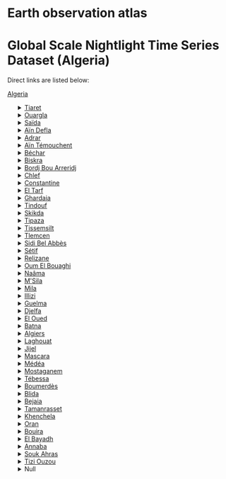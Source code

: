 # Earth observation atlas
 # Global Scale Nightlight Time Series Dataset (Algeria)
Direct links are listed below:

<a href="https://eoatlas-nightlight.s3.amazonaws.com/eoatlas-monthly-nightlight-00003.csv">Algeria</a>
<ul>
<details>
<summary><a href="https://eoatlas-nightlight.s3.amazonaws.com/eoatlas-monthly-nightlight-00268.csv">Tiaret</a></summary>
<ul>
<ol>
<li><a href="https://eoatlas-nightlight.s3.amazonaws.com/eoatlas-monthly-nightlight-04109.csv">daïra Aïn Kermes</a></li><li><a href="https://eoatlas-nightlight.s3.amazonaws.com/eoatlas-monthly-nightlight-04118.csv">daïra Medroussa</a></li><li><a href="https://eoatlas-nightlight.s3.amazonaws.com/eoatlas-monthly-nightlight-04184.csv">daïra Oued Lili</a></li><li><a href="https://eoatlas-nightlight.s3.amazonaws.com/eoatlas-monthly-nightlight-04222.csv">daïra Ksar Chellala</a></li><li><a href="https://eoatlas-nightlight.s3.amazonaws.com/eoatlas-monthly-nightlight-04223.csv">daïra Mahdia</a></li><li><a href="https://eoatlas-nightlight.s3.amazonaws.com/eoatlas-monthly-nightlight-04343.csv">daïra Frenda</a></li><li><a href="https://eoatlas-nightlight.s3.amazonaws.com/eoatlas-monthly-nightlight-04430.csv">daïra Aïn Deheb</a></li><li><a href="https://eoatlas-nightlight.s3.amazonaws.com/eoatlas-monthly-nightlight-04435.csv">daïra Sougueur</a></li><li><a href="https://eoatlas-nightlight.s3.amazonaws.com/eoatlas-monthly-nightlight-04446.csv">daïra Rahouia</a></li><li><a href="https://eoatlas-nightlight.s3.amazonaws.com/eoatlas-monthly-nightlight-04497.csv">daïra Dahmouni</a></li><li><a href="https://eoatlas-nightlight.s3.amazonaws.com/eoatlas-monthly-nightlight-04539.csv">daïra Meghila</a></li><li><a href="https://eoatlas-nightlight.s3.amazonaws.com/eoatlas-monthly-nightlight-04576.csv">daïra Hamadia</a></li><li><a href="https://eoatlas-nightlight.s3.amazonaws.com/eoatlas-monthly-nightlight-04581.csv">daïra Mechraa Safa</a></li><li><a href="https://eoatlas-nightlight.s3.amazonaws.com/eoatlas-monthly-nightlight-04590.csv">daïra Tiaret</a></li></ul>
</ol>
</details>
<details>
<summary><a href="https://eoatlas-nightlight.s3.amazonaws.com/eoatlas-monthly-nightlight-00269.csv">Ouargla</a></summary>
<ul>
<ol>
<li><a href="https://eoatlas-nightlight.s3.amazonaws.com/eoatlas-monthly-nightlight-04128.csv">daïra El Borma</a></li><li><a href="https://eoatlas-nightlight.s3.amazonaws.com/eoatlas-monthly-nightlight-04148.csv">Daïra Touggourt</a></li><li><a href="https://eoatlas-nightlight.s3.amazonaws.com/eoatlas-monthly-nightlight-04205.csv">Daïra Taïbet</a></li><li><a href="https://eoatlas-nightlight.s3.amazonaws.com/eoatlas-monthly-nightlight-04326.csv">daïra Sidi Khouiled</a></li><li><a href="https://eoatlas-nightlight.s3.amazonaws.com/eoatlas-monthly-nightlight-04336.csv">daïra Ouargla</a></li><li><a href="https://eoatlas-nightlight.s3.amazonaws.com/eoatlas-monthly-nightlight-04353.csv">daïra El Hadjira</a></li><li><a href="https://eoatlas-nightlight.s3.amazonaws.com/eoatlas-monthly-nightlight-04388.csv">daïra N'Goussa</a></li><li><a href="https://eoatlas-nightlight.s3.amazonaws.com/eoatlas-monthly-nightlight-04404.csv">Daïra Hassi Messaoud</a></li><li><a href="https://eoatlas-nightlight.s3.amazonaws.com/eoatlas-monthly-nightlight-04422.csv">daïra Tamacine</a></li><li><a href="https://eoatlas-nightlight.s3.amazonaws.com/eoatlas-monthly-nightlight-04444.csv">daïra Meggarine</a></li></ul>
</ol>
</details>
<details>
<summary><a href="https://eoatlas-nightlight.s3.amazonaws.com/eoatlas-monthly-nightlight-00270.csv">Saïda</a></summary>
<ul>
<ol>
<li><a href="https://eoatlas-nightlight.s3.amazonaws.com/eoatlas-monthly-nightlight-04115.csv">daïra Ouled Brahim</a></li><li><a href="https://eoatlas-nightlight.s3.amazonaws.com/eoatlas-monthly-nightlight-04253.csv">daïra El Hessasna</a></li><li><a href="https://eoatlas-nightlight.s3.amazonaws.com/eoatlas-monthly-nightlight-04380.csv">daïra Aïn El Hadjar</a></li><li><a href="https://eoatlas-nightlight.s3.amazonaws.com/eoatlas-monthly-nightlight-04434.csv">daïra Saïda</a></li><li><a href="https://eoatlas-nightlight.s3.amazonaws.com/eoatlas-monthly-nightlight-04522.csv">daïra Sidi Boubekeur</a></li><li><a href="https://eoatlas-nightlight.s3.amazonaws.com/eoatlas-monthly-nightlight-04529.csv">daïra Youb</a></li></ul>
</ol>
</details>
<details>
<summary><a href="https://eoatlas-nightlight.s3.amazonaws.com/eoatlas-monthly-nightlight-00271.csv">Aïn Defla</a></summary>
<ul>
<ol>
<li><a href="https://eoatlas-nightlight.s3.amazonaws.com/eoatlas-monthly-nightlight-04104.csv">Daïra El Amra</a></li><li><a href="https://eoatlas-nightlight.s3.amazonaws.com/eoatlas-monthly-nightlight-04116.csv">Daïra Bordj Emir Khaled</a></li><li><a href="https://eoatlas-nightlight.s3.amazonaws.com/eoatlas-monthly-nightlight-04144.csv">Daïra Khemis Meliana</a></li><li><a href="https://eoatlas-nightlight.s3.amazonaws.com/eoatlas-monthly-nightlight-04151.csv">Daïra El Abadia</a></li><li><a href="https://eoatlas-nightlight.s3.amazonaws.com/eoatlas-monthly-nightlight-04156.csv">Daïra Miliana</a></li><li><a href="https://eoatlas-nightlight.s3.amazonaws.com/eoatlas-monthly-nightlight-04218.csv">Daïra Aïn Defla</a></li><li><a href="https://eoatlas-nightlight.s3.amazonaws.com/eoatlas-monthly-nightlight-04243.csv">Daïra Djelida</a></li><li><a href="https://eoatlas-nightlight.s3.amazonaws.com/eoatlas-monthly-nightlight-04244.csv">Daïra Djendel</a></li><li><a href="https://eoatlas-nightlight.s3.amazonaws.com/eoatlas-monthly-nightlight-04269.csv">Daïra Rouina</a></li><li><a href="https://eoatlas-nightlight.s3.amazonaws.com/eoatlas-monthly-nightlight-04440.csv">Daïra El Attaf</a></li><li><a href="https://eoatlas-nightlight.s3.amazonaws.com/eoatlas-monthly-nightlight-04476.csv">Daïra Boumedfaa</a></li><li><a href="https://eoatlas-nightlight.s3.amazonaws.com/eoatlas-monthly-nightlight-04536.csv">Daïra Aïn Lachiakh</a></li><li><a href="https://eoatlas-nightlight.s3.amazonaws.com/eoatlas-monthly-nightlight-04562.csv">Daïra Hammam Righa</a></li><li><a href="https://eoatlas-nightlight.s3.amazonaws.com/eoatlas-monthly-nightlight-04580.csv">Daïra Bathia</a></li></ul>
</ol>
</details>
<details>
<summary><a href="https://eoatlas-nightlight.s3.amazonaws.com/eoatlas-monthly-nightlight-00272.csv">Adrar</a></summary>
<ul>
<ol>
<li><a href="https://eoatlas-nightlight.s3.amazonaws.com/eoatlas-monthly-nightlight-04137.csv">Bordj Badji Mokhtar District</a></li><li><a href="https://eoatlas-nightlight.s3.amazonaws.com/eoatlas-monthly-nightlight-04260.csv">Zaouiet Kounta District</a></li><li><a href="https://eoatlas-nightlight.s3.amazonaws.com/eoatlas-monthly-nightlight-04286.csv">Timimoun District</a></li><li><a href="https://eoatlas-nightlight.s3.amazonaws.com/eoatlas-monthly-nightlight-04290.csv">Tsabit District</a></li><li><a href="https://eoatlas-nightlight.s3.amazonaws.com/eoatlas-monthly-nightlight-04291.csv">Tinerkouk District</a></li><li><a href="https://eoatlas-nightlight.s3.amazonaws.com/eoatlas-monthly-nightlight-04300.csv">Reggane District</a></li><li><a href="https://eoatlas-nightlight.s3.amazonaws.com/eoatlas-monthly-nightlight-04313.csv">Fenoughil District</a></li><li><a href="https://eoatlas-nightlight.s3.amazonaws.com/eoatlas-monthly-nightlight-04383.csv">Charouine District</a></li><li><a href="https://eoatlas-nightlight.s3.amazonaws.com/eoatlas-monthly-nightlight-04409.csv">Aougrout District</a></li><li><a href="https://eoatlas-nightlight.s3.amazonaws.com/eoatlas-monthly-nightlight-04412.csv">Adrar District</a></li><li><a href="https://eoatlas-nightlight.s3.amazonaws.com/eoatlas-monthly-nightlight-04550.csv">Aoulef District</a></li></ul>
</ol>
</details>
<details>
<summary><a href="https://eoatlas-nightlight.s3.amazonaws.com/eoatlas-monthly-nightlight-00273.csv">Aïn Témouchent</a></summary>
<ul>
<ol>
<li><a href="https://eoatlas-nightlight.s3.amazonaws.com/eoatlas-monthly-nightlight-04166.csv">Daïra El Amria</a></li><li><a href="https://eoatlas-nightlight.s3.amazonaws.com/eoatlas-monthly-nightlight-04211.csv">Daïra Beni Saf</a></li><li><a href="https://eoatlas-nightlight.s3.amazonaws.com/eoatlas-monthly-nightlight-04254.csv">Daïra El Malah</a></li><li><a href="https://eoatlas-nightlight.s3.amazonaws.com/eoatlas-monthly-nightlight-04381.csv">Daïra Ain El Arbaa</a></li><li><a href="https://eoatlas-nightlight.s3.amazonaws.com/eoatlas-monthly-nightlight-04405.csv">Daïra Hammam Bou Hadjar</a></li><li><a href="https://eoatlas-nightlight.s3.amazonaws.com/eoatlas-monthly-nightlight-04427.csv">Daïra Oulhaca El Gheraba</a></li><li><a href="https://eoatlas-nightlight.s3.amazonaws.com/eoatlas-monthly-nightlight-04479.csv">Daïra Ain Kihal</a></li><li><a href="https://eoatlas-nightlight.s3.amazonaws.com/eoatlas-monthly-nightlight-04534.csv">Daïra Ain Temouchent</a></li></ul>
</ol>
</details>
<details>
<summary><a href="https://eoatlas-nightlight.s3.amazonaws.com/eoatlas-monthly-nightlight-00274.csv">Béchar</a></summary>
<ul>
<ol>
<li><a href="https://eoatlas-nightlight.s3.amazonaws.com/eoatlas-monthly-nightlight-04263.csv">Béni Ounif</a></li><li><a href="https://eoatlas-nightlight.s3.amazonaws.com/eoatlas-monthly-nightlight-04293.csv">Taghit</a></li><li><a href="https://eoatlas-nightlight.s3.amazonaws.com/eoatlas-monthly-nightlight-04304.csv">Lahmar District</a></li><li><a href="https://eoatlas-nightlight.s3.amazonaws.com/eoatlas-monthly-nightlight-04307.csv">Kerzaz District</a></li><li><a href="https://eoatlas-nightlight.s3.amazonaws.com/eoatlas-monthly-nightlight-04309.csv">Igli</a></li><li><a href="https://eoatlas-nightlight.s3.amazonaws.com/eoatlas-monthly-nightlight-04345.csv">daïra El Ouatta</a></li><li><a href="https://eoatlas-nightlight.s3.amazonaws.com/eoatlas-monthly-nightlight-04407.csv">Béni Abbès District</a></li><li><a href="https://eoatlas-nightlight.s3.amazonaws.com/eoatlas-monthly-nightlight-04408.csv">Bechar</a></li><li><a href="https://eoatlas-nightlight.s3.amazonaws.com/eoatlas-monthly-nightlight-04421.csv">Tabelbala</a></li><li><a href="https://eoatlas-nightlight.s3.amazonaws.com/eoatlas-monthly-nightlight-04448.csv">Kenadsa</a></li><li><a href="https://eoatlas-nightlight.s3.amazonaws.com/eoatlas-monthly-nightlight-04454.csv">Ouled Khodeïr District</a></li><li><a href="https://eoatlas-nightlight.s3.amazonaws.com/eoatlas-monthly-nightlight-04541.csv">Abadla</a></li></ul>
</ol>
</details>
<details>
<summary><a href="https://eoatlas-nightlight.s3.amazonaws.com/eoatlas-monthly-nightlight-00275.csv">Biskra</a></summary>
<ul>
<ol>
<li><a href="https://eoatlas-nightlight.s3.amazonaws.com/eoatlas-monthly-nightlight-04288.csv">T'Kout district</a></li><li><a href="https://eoatlas-nightlight.s3.amazonaws.com/eoatlas-monthly-nightlight-04302.csv">Ourlal District</a></li><li><a href="https://eoatlas-nightlight.s3.amazonaws.com/eoatlas-monthly-nightlight-04312.csv">Foughala District</a></li><li><a href="https://eoatlas-nightlight.s3.amazonaws.com/eoatlas-monthly-nightlight-04316.csv">El Kantara District</a></li><li><a href="https://eoatlas-nightlight.s3.amazonaws.com/eoatlas-monthly-nightlight-04384.csv">Biskra District</a></li><li><a href="https://eoatlas-nightlight.s3.amazonaws.com/eoatlas-monthly-nightlight-04438.csv">M'Chouneche District</a></li><li><a href="https://eoatlas-nightlight.s3.amazonaws.com/eoatlas-monthly-nightlight-04514.csv">Tolga District</a></li><li><a href="https://eoatlas-nightlight.s3.amazonaws.com/eoatlas-monthly-nightlight-04519.csv">El Outaya District</a></li><li><a href="https://eoatlas-nightlight.s3.amazonaws.com/eoatlas-monthly-nightlight-04568.csv">Ouled Djellal District</a></li><li><a href="https://eoatlas-nightlight.s3.amazonaws.com/eoatlas-monthly-nightlight-04577.csv">Sidi Okba District</a></li><li><a href="https://eoatlas-nightlight.s3.amazonaws.com/eoatlas-monthly-nightlight-04591.csv">Djemorah District</a></li><li><a href="https://eoatlas-nightlight.s3.amazonaws.com/eoatlas-monthly-nightlight-04600.csv">Sidi Khaled District</a></li><li><a href="https://eoatlas-nightlight.s3.amazonaws.com/eoatlas-monthly-nightlight-04601.csv">Zeribet El Oued District</a></li></ul>
</ol>
</details>
<details>
<summary><a href="https://eoatlas-nightlight.s3.amazonaws.com/eoatlas-monthly-nightlight-00276.csv">Bordj Bou Arreridj‎</a></summary>
<ul>
<ol>
<li><a href="https://eoatlas-nightlight.s3.amazonaws.com/eoatlas-monthly-nightlight-04100.csv">El Hamadia District</a></li><li><a href="https://eoatlas-nightlight.s3.amazonaws.com/eoatlas-monthly-nightlight-04170.csv">Bir Kasd Ali District</a></li><li><a href="https://eoatlas-nightlight.s3.amazonaws.com/eoatlas-monthly-nightlight-04171.csv">Bordj Ghedir District</a></li><li><a href="https://eoatlas-nightlight.s3.amazonaws.com/eoatlas-monthly-nightlight-04179.csv">Djaâfra District</a></li><li><a href="https://eoatlas-nightlight.s3.amazonaws.com/eoatlas-monthly-nightlight-04208.csv">Mansourah District</a></li><li><a href="https://eoatlas-nightlight.s3.amazonaws.com/eoatlas-monthly-nightlight-04210.csv">Medjana District</a></li><li><a href="https://eoatlas-nightlight.s3.amazonaws.com/eoatlas-monthly-nightlight-04282.csv">Ras El Oued District</a></li><li><a href="https://eoatlas-nightlight.s3.amazonaws.com/eoatlas-monthly-nightlight-04437.csv">Daïra Bordj Bou Arreridj</a></li><li><a href="https://eoatlas-nightlight.s3.amazonaws.com/eoatlas-monthly-nightlight-04460.csv">Bordj Zemmoura District</a></li><li><a href="https://eoatlas-nightlight.s3.amazonaws.com/eoatlas-monthly-nightlight-04553.csv">Aïn Taghrout District</a></li></ul>
</ol>
</details>
<details>
<summary><a href="https://eoatlas-nightlight.s3.amazonaws.com/eoatlas-monthly-nightlight-00277.csv">Chlef</a></summary>
<ul>
<ol>
<li><a href="https://eoatlas-nightlight.s3.amazonaws.com/eoatlas-monthly-nightlight-04069.csv">Daïra Ouled Fares</a></li><li><a href="https://eoatlas-nightlight.s3.amazonaws.com/eoatlas-monthly-nightlight-04076.csv">daïra Taougrite</a></li><li><a href="https://eoatlas-nightlight.s3.amazonaws.com/eoatlas-monthly-nightlight-04085.csv">daïra Chlef</a></li><li><a href="https://eoatlas-nightlight.s3.amazonaws.com/eoatlas-monthly-nightlight-04098.csv">Tenes</a></li><li><a href="https://eoatlas-nightlight.s3.amazonaws.com/eoatlas-monthly-nightlight-04103.csv">Daïra Boukadir</a></li><li><a href="https://eoatlas-nightlight.s3.amazonaws.com/eoatlas-monthly-nightlight-04111.csv">daïra Aïn Merane</a></li><li><a href="https://eoatlas-nightlight.s3.amazonaws.com/eoatlas-monthly-nightlight-04149.csv">daïra Abou El Hassen</a></li><li><a href="https://eoatlas-nightlight.s3.amazonaws.com/eoatlas-monthly-nightlight-04186.csv">daïra Oued Fodda</a></li><li><a href="https://eoatlas-nightlight.s3.amazonaws.com/eoatlas-monthly-nightlight-04198.csv">daïra El Marsa</a></li><li><a href="https://eoatlas-nightlight.s3.amazonaws.com/eoatlas-monthly-nightlight-04224.csv">Zeboudja District</a></li><li><a href="https://eoatlas-nightlight.s3.amazonaws.com/eoatlas-monthly-nightlight-04315.csv">El Karimia District</a></li><li><a href="https://eoatlas-nightlight.s3.amazonaws.com/eoatlas-monthly-nightlight-04516.csv">Beni Haoua</a></li><li><a href="https://eoatlas-nightlight.s3.amazonaws.com/eoatlas-monthly-nightlight-04520.csv">Ouled Ben Abdelkader District</a></li></ul>
</ol>
</details>
<details>
<summary><a href="https://eoatlas-nightlight.s3.amazonaws.com/eoatlas-monthly-nightlight-00278.csv">Constantine</a></summary>
<ul>
<ol>
<li><a href="https://eoatlas-nightlight.s3.amazonaws.com/eoatlas-monthly-nightlight-04079.csv">Daira Zighoud Youcef</a></li><li><a href="https://eoatlas-nightlight.s3.amazonaws.com/eoatlas-monthly-nightlight-04348.csv">Daïra El Khroub</a></li><li><a href="https://eoatlas-nightlight.s3.amazonaws.com/eoatlas-monthly-nightlight-04401.csv">Daira Ibn Ziad</a></li><li><a href="https://eoatlas-nightlight.s3.amazonaws.com/eoatlas-monthly-nightlight-04428.csv">Daïra Aïn Abid</a></li><li><a href="https://eoatlas-nightlight.s3.amazonaws.com/eoatlas-monthly-nightlight-04485.csv">Daïra Hamma Bouziane</a></li><li><a href="https://eoatlas-nightlight.s3.amazonaws.com/eoatlas-monthly-nightlight-04551.csv">Daïra Constantine</a></li></ul>
</ol>
</details>
<details>
<summary><a href="https://eoatlas-nightlight.s3.amazonaws.com/eoatlas-monthly-nightlight-00279.csv">El Tarf</a></summary>
<ul>
<ol>
<li><a href="https://eoatlas-nightlight.s3.amazonaws.com/eoatlas-monthly-nightlight-04153.csv">Daïra El Tarf</a></li><li><a href="https://eoatlas-nightlight.s3.amazonaws.com/eoatlas-monthly-nightlight-04212.csv">Daïra Ben M'Hidi</a></li><li><a href="https://eoatlas-nightlight.s3.amazonaws.com/eoatlas-monthly-nightlight-04246.csv">Daïra Drean</a></li><li><a href="https://eoatlas-nightlight.s3.amazonaws.com/eoatlas-monthly-nightlight-04249.csv">Daïra Bouhadjar</a></li><li><a href="https://eoatlas-nightlight.s3.amazonaws.com/eoatlas-monthly-nightlight-04349.csv">Daïra El Kala</a></li><li><a href="https://eoatlas-nightlight.s3.amazonaws.com/eoatlas-monthly-nightlight-04533.csv">Daïra Bouteldja</a></li><li><a href="https://eoatlas-nightlight.s3.amazonaws.com/eoatlas-monthly-nightlight-04538.csv">Daïra Besbes</a></li></ul>
</ol>
</details>
<details>
<summary><a href="https://eoatlas-nightlight.s3.amazonaws.com/eoatlas-monthly-nightlight-00280.csv">Ghardaia</a></summary>
<ul>
<ol>
<li><a href="https://eoatlas-nightlight.s3.amazonaws.com/eoatlas-monthly-nightlight-04155.csv">daïra Mansourah</a></li><li><a href="https://eoatlas-nightlight.s3.amazonaws.com/eoatlas-monthly-nightlight-04319.csv">daïra Zelfana</a></li><li><a href="https://eoatlas-nightlight.s3.amazonaws.com/eoatlas-monthly-nightlight-04342.csv">daïra Ghardaia</a></li><li><a href="https://eoatlas-nightlight.s3.amazonaws.com/eoatlas-monthly-nightlight-04359.csv">daïra Dhaïa Ben Dhahoua</a></li><li><a href="https://eoatlas-nightlight.s3.amazonaws.com/eoatlas-monthly-nightlight-04365.csv">daïra Bounoura</a></li><li><a href="https://eoatlas-nightlight.s3.amazonaws.com/eoatlas-monthly-nightlight-04373.csv">daïra Berriane</a></li><li><a href="https://eoatlas-nightlight.s3.amazonaws.com/eoatlas-monthly-nightlight-04392.csv">daïra Metlili Châamba</a></li><li><a href="https://eoatlas-nightlight.s3.amazonaws.com/eoatlas-monthly-nightlight-04406.csv">daïra Guerrara</a></li><li><a href="https://eoatlas-nightlight.s3.amazonaws.com/eoatlas-monthly-nightlight-04442.csv">daïra El Menia</a></li></ul>
</ol>
</details>
<details>
<summary><a href="https://eoatlas-nightlight.s3.amazonaws.com/eoatlas-monthly-nightlight-00281.csv">Tindouf</a></summary>
<ul>
<ol>
</ul>
</ol>
</details>
<details>
<summary><a href="https://eoatlas-nightlight.s3.amazonaws.com/eoatlas-monthly-nightlight-00282.csv">Skikda</a></summary>
<ul>
<ol>
<li><a href="https://eoatlas-nightlight.s3.amazonaws.com/eoatlas-monthly-nightlight-04143.csv">Daïra Ramdane Djamel</a></li><li><a href="https://eoatlas-nightlight.s3.amazonaws.com/eoatlas-monthly-nightlight-04178.csv">Daïra Zitouna</a></li><li><a href="https://eoatlas-nightlight.s3.amazonaws.com/eoatlas-monthly-nightlight-04228.csv">Daira Ben Azzouz</a></li><li><a href="https://eoatlas-nightlight.s3.amazonaws.com/eoatlas-monthly-nightlight-04237.csv">Daïra Ain Kechra</a></li><li><a href="https://eoatlas-nightlight.s3.amazonaws.com/eoatlas-monthly-nightlight-04241.csv">Daïra El Harrouch</a></li><li><a href="https://eoatlas-nightlight.s3.amazonaws.com/eoatlas-monthly-nightlight-04265.csv">Daïra Collo</a></li><li><a href="https://eoatlas-nightlight.s3.amazonaws.com/eoatlas-monthly-nightlight-04273.csv">Daïra El Hadaik</a></li><li><a href="https://eoatlas-nightlight.s3.amazonaws.com/eoatlas-monthly-nightlight-04274.csv">Daïra Skikda</a></li><li><a href="https://eoatlas-nightlight.s3.amazonaws.com/eoatlas-monthly-nightlight-04332.csv">Daïra Ouled Attia</a></li><li><a href="https://eoatlas-nightlight.s3.amazonaws.com/eoatlas-monthly-nightlight-04375.csv">Daïra Azzaba</a></li><li><a href="https://eoatlas-nightlight.s3.amazonaws.com/eoatlas-monthly-nightlight-04431.csv">Daïra Tamalous</a></li><li><a href="https://eoatlas-nightlight.s3.amazonaws.com/eoatlas-monthly-nightlight-04477.csv">Daïra Oum Toub</a></li><li><a href="https://eoatlas-nightlight.s3.amazonaws.com/eoatlas-monthly-nightlight-04512.csv">Daïra Sidi Mezghiche</a></li></ul>
</ol>
</details>
<details>
<summary><a href="https://eoatlas-nightlight.s3.amazonaws.com/eoatlas-monthly-nightlight-00283.csv">Tipaza</a></summary>
<ul>
<ol>
<li><a href="https://eoatlas-nightlight.s3.amazonaws.com/eoatlas-monthly-nightlight-04071.csv">Daïra Ahmer El Aïn</a></li><li><a href="https://eoatlas-nightlight.s3.amazonaws.com/eoatlas-monthly-nightlight-04161.csv">Daïra Kolea</a></li><li><a href="https://eoatlas-nightlight.s3.amazonaws.com/eoatlas-monthly-nightlight-04163.csv">Daïra Tipaza</a></li><li><a href="https://eoatlas-nightlight.s3.amazonaws.com/eoatlas-monthly-nightlight-04298.csv">Sidi Amar District</a></li><li><a href="https://eoatlas-nightlight.s3.amazonaws.com/eoatlas-monthly-nightlight-04344.csv">Daïra Fouka</a></li><li><a href="https://eoatlas-nightlight.s3.amazonaws.com/eoatlas-monthly-nightlight-04530.csv">Daïra Hadjout</a></li><li><a href="https://eoatlas-nightlight.s3.amazonaws.com/eoatlas-monthly-nightlight-04543.csv">Daïra Bou Ismaïl</a></li><li><a href="https://eoatlas-nightlight.s3.amazonaws.com/eoatlas-monthly-nightlight-04555.csv">Daïra Gouraya</a></li><li><a href="https://eoatlas-nightlight.s3.amazonaws.com/eoatlas-monthly-nightlight-04592.csv">Daïra Cherchel</a></li><li><a href="https://eoatlas-nightlight.s3.amazonaws.com/eoatlas-monthly-nightlight-04610.csv">Daïra Damous</a></li></ul>
</ol>
</details>
<details>
<summary><a href="https://eoatlas-nightlight.s3.amazonaws.com/eoatlas-monthly-nightlight-00284.csv">Tissemsilt</a></summary>
<ul>
<ol>
<li><a href="https://eoatlas-nightlight.s3.amazonaws.com/eoatlas-monthly-nightlight-04080.csv">daïra Lazharia</a></li><li><a href="https://eoatlas-nightlight.s3.amazonaws.com/eoatlas-monthly-nightlight-04181.csv">daïra Bordj El Emir Abdelkader</a></li><li><a href="https://eoatlas-nightlight.s3.amazonaws.com/eoatlas-monthly-nightlight-04199.csv">daïra Khemisti</a></li><li><a href="https://eoatlas-nightlight.s3.amazonaws.com/eoatlas-monthly-nightlight-04447.csv">daïra Tissemsilt</a></li><li><a href="https://eoatlas-nightlight.s3.amazonaws.com/eoatlas-monthly-nightlight-04468.csv">daïra Theniet El Had</a></li><li><a href="https://eoatlas-nightlight.s3.amazonaws.com/eoatlas-monthly-nightlight-04472.csv">daïra Bordj Bou Naama</a></li><li><a href="https://eoatlas-nightlight.s3.amazonaws.com/eoatlas-monthly-nightlight-04503.csv">daïra Lardjem</a></li><li><a href="https://eoatlas-nightlight.s3.amazonaws.com/eoatlas-monthly-nightlight-04560.csv">daïra Ammari</a></li></ul>
</ol>
</details>
<details>
<summary><a href="https://eoatlas-nightlight.s3.amazonaws.com/eoatlas-monthly-nightlight-00285.csv">Tlemcen</a></summary>
<ul>
<ol>
<li><a href="https://eoatlas-nightlight.s3.amazonaws.com/eoatlas-monthly-nightlight-04092.csv">Bab El Assa District</a></li><li><a href="https://eoatlas-nightlight.s3.amazonaws.com/eoatlas-monthly-nightlight-04120.csv">Honaine District</a></li><li><a href="https://eoatlas-nightlight.s3.amazonaws.com/eoatlas-monthly-nightlight-04130.csv">Maghnia District</a></li><li><a href="https://eoatlas-nightlight.s3.amazonaws.com/eoatlas-monthly-nightlight-04168.csv">Aïn Tallout District</a></li><li><a href="https://eoatlas-nightlight.s3.amazonaws.com/eoatlas-monthly-nightlight-04182.csv">Béni Snous District</a></li><li><a href="https://eoatlas-nightlight.s3.amazonaws.com/eoatlas-monthly-nightlight-04193.csv">Bensekrane District</a></li><li><a href="https://eoatlas-nightlight.s3.amazonaws.com/eoatlas-monthly-nightlight-04209.csv">Mansourah District (Tlemcen Province)</a></li><li><a href="https://eoatlas-nightlight.s3.amazonaws.com/eoatlas-monthly-nightlight-04226.csv">Sabra District</a></li><li><a href="https://eoatlas-nightlight.s3.amazonaws.com/eoatlas-monthly-nightlight-04235.csv">Chetouane</a></li><li><a href="https://eoatlas-nightlight.s3.amazonaws.com/eoatlas-monthly-nightlight-04258.csv">Ghazaouet District</a></li><li><a href="https://eoatlas-nightlight.s3.amazonaws.com/eoatlas-monthly-nightlight-04259.csv">Marsa Ben M'Hidi District</a></li><li><a href="https://eoatlas-nightlight.s3.amazonaws.com/eoatlas-monthly-nightlight-04314.csv">Felaoucene District</a></li><li><a href="https://eoatlas-nightlight.s3.amazonaws.com/eoatlas-monthly-nightlight-04320.csv">daïra Tlemcen</a></li><li><a href="https://eoatlas-nightlight.s3.amazonaws.com/eoatlas-monthly-nightlight-04453.csv">Nedroma District</a></li><li><a href="https://eoatlas-nightlight.s3.amazonaws.com/eoatlas-monthly-nightlight-04469.csv">Sidi Djillali District</a></li><li><a href="https://eoatlas-nightlight.s3.amazonaws.com/eoatlas-monthly-nightlight-04511.csv">Ouled Mimoun District</a></li><li><a href="https://eoatlas-nightlight.s3.amazonaws.com/eoatlas-monthly-nightlight-04532.csv">Béni Boussaïd District</a></li><li><a href="https://eoatlas-nightlight.s3.amazonaws.com/eoatlas-monthly-nightlight-04565.csv">Hennaya District</a></li><li><a href="https://eoatlas-nightlight.s3.amazonaws.com/eoatlas-monthly-nightlight-04569.csv">Sebdou District</a></li><li><a href="https://eoatlas-nightlight.s3.amazonaws.com/eoatlas-monthly-nightlight-04572.csv">Remchi District</a></li></ul>
</ol>
</details>
<details>
<summary><a href="https://eoatlas-nightlight.s3.amazonaws.com/eoatlas-monthly-nightlight-00286.csv">Sidi Bel Abbès</a></summary>
<ul>
<ol>
<li><a href="https://eoatlas-nightlight.s3.amazonaws.com/eoatlas-monthly-nightlight-04082.csv">daïra Marhoum</a></li><li><a href="https://eoatlas-nightlight.s3.amazonaws.com/eoatlas-monthly-nightlight-04091.csv">daïra Tenira</a></li><li><a href="https://eoatlas-nightlight.s3.amazonaws.com/eoatlas-monthly-nightlight-04093.csv">daïra Ras El Ma</a></li><li><a href="https://eoatlas-nightlight.s3.amazonaws.com/eoatlas-monthly-nightlight-04121.csv">daïra Aïn El Berd</a></li><li><a href="https://eoatlas-nightlight.s3.amazonaws.com/eoatlas-monthly-nightlight-04127.csv">daïra Ben Badis</a></li><li><a href="https://eoatlas-nightlight.s3.amazonaws.com/eoatlas-monthly-nightlight-04203.csv">daïra Sidi Ali Benyoub</a></li><li><a href="https://eoatlas-nightlight.s3.amazonaws.com/eoatlas-monthly-nightlight-04272.csv">daïra Sidi Ali Boussidi</a></li><li><a href="https://eoatlas-nightlight.s3.amazonaws.com/eoatlas-monthly-nightlight-04283.csv">daïra Telagh</a></li><li><a href="https://eoatlas-nightlight.s3.amazonaws.com/eoatlas-monthly-nightlight-04327.csv">daïra Sidi Bel Abbès</a></li><li><a href="https://eoatlas-nightlight.s3.amazonaws.com/eoatlas-monthly-nightlight-04369.csv">daïra Sfisef</a></li><li><a href="https://eoatlas-nightlight.s3.amazonaws.com/eoatlas-monthly-nightlight-04445.csv">daïra Moulay Slissen</a></li><li><a href="https://eoatlas-nightlight.s3.amazonaws.com/eoatlas-monthly-nightlight-04467.csv">daïra Tessala</a></li><li><a href="https://eoatlas-nightlight.s3.amazonaws.com/eoatlas-monthly-nightlight-04501.csv">daïra Sidi Lahcene</a></li><li><a href="https://eoatlas-nightlight.s3.amazonaws.com/eoatlas-monthly-nightlight-04518.csv">daïra Merine</a></li><li><a href="https://eoatlas-nightlight.s3.amazonaws.com/eoatlas-monthly-nightlight-04608.csv">daïra Mostefa Ben Brahim</a></li></ul>
</ol>
</details>
<details>
<summary><a href="https://eoatlas-nightlight.s3.amazonaws.com/eoatlas-monthly-nightlight-00287.csv">Sétif</a></summary>
<ul>
<ol>
<li><a href="https://eoatlas-nightlight.s3.amazonaws.com/eoatlas-monthly-nightlight-04089.csv">Daïra Aïn Azal</a></li><li><a href="https://eoatlas-nightlight.s3.amazonaws.com/eoatlas-monthly-nightlight-04106.csv">Daïra Bouandas</a></li><li><a href="https://eoatlas-nightlight.s3.amazonaws.com/eoatlas-monthly-nightlight-04132.csv">Daïra Sétif</a></li><li><a href="https://eoatlas-nightlight.s3.amazonaws.com/eoatlas-monthly-nightlight-04160.csv">Daïra Bougaa</a></li><li><a href="https://eoatlas-nightlight.s3.amazonaws.com/eoatlas-monthly-nightlight-04195.csv">Daïra Aïn Oulmane</a></li><li><a href="https://eoatlas-nightlight.s3.amazonaws.com/eoatlas-monthly-nightlight-04213.csv">Daïra Bir El Arch</a></li><li><a href="https://eoatlas-nightlight.s3.amazonaws.com/eoatlas-monthly-nightlight-04256.csv">Daïra Babor</a></li><li><a href="https://eoatlas-nightlight.s3.amazonaws.com/eoatlas-monthly-nightlight-04276.csv">Daïra Guenzet</a></li><li><a href="https://eoatlas-nightlight.s3.amazonaws.com/eoatlas-monthly-nightlight-04425.csv">Daïra Djemila</a></li><li><a href="https://eoatlas-nightlight.s3.amazonaws.com/eoatlas-monthly-nightlight-04429.csv">Daïra Aïn Arnat</a></li><li><a href="https://eoatlas-nightlight.s3.amazonaws.com/eoatlas-monthly-nightlight-04457.csv">Daïra Salah Bey</a></li><li><a href="https://eoatlas-nightlight.s3.amazonaws.com/eoatlas-monthly-nightlight-04461.csv">Daïra Aïn El Kebira</a></li><li><a href="https://eoatlas-nightlight.s3.amazonaws.com/eoatlas-monthly-nightlight-04463.csv">Daïra Amoucha</a></li><li><a href="https://eoatlas-nightlight.s3.amazonaws.com/eoatlas-monthly-nightlight-04483.csv">Daïra Beni Ouartilane</a></li><li><a href="https://eoatlas-nightlight.s3.amazonaws.com/eoatlas-monthly-nightlight-04488.csv">Daïra Hammam Guergour</a></li><li><a href="https://eoatlas-nightlight.s3.amazonaws.com/eoatlas-monthly-nightlight-04525.csv">Daïra Hammam Sokhna</a></li><li><a href="https://eoatlas-nightlight.s3.amazonaws.com/eoatlas-monthly-nightlight-04585.csv">Daïra Beni Aziz</a></li><li><a href="https://eoatlas-nightlight.s3.amazonaws.com/eoatlas-monthly-nightlight-04597.csv">Daïra Guidjel</a></li><li><a href="https://eoatlas-nightlight.s3.amazonaws.com/eoatlas-monthly-nightlight-04604.csv">Daïra El Eulma</a></li><li><a href="https://eoatlas-nightlight.s3.amazonaws.com/eoatlas-monthly-nightlight-04611.csv">Daïra Maouklane</a></li></ul>
</ol>
</details>
<details>
<summary><a href="https://eoatlas-nightlight.s3.amazonaws.com/eoatlas-monthly-nightlight-00288.csv">Relizane</a></summary>
<ul>
<ol>
<li><a href="https://eoatlas-nightlight.s3.amazonaws.com/eoatlas-monthly-nightlight-04077.csv">daïra Relizane</a></li><li><a href="https://eoatlas-nightlight.s3.amazonaws.com/eoatlas-monthly-nightlight-04096.csv">daïra El Matmar</a></li><li><a href="https://eoatlas-nightlight.s3.amazonaws.com/eoatlas-monthly-nightlight-04124.csv">daïra Oued Rhiou</a></li><li><a href="https://eoatlas-nightlight.s3.amazonaws.com/eoatlas-monthly-nightlight-04145.csv">daïra Ramka</a></li><li><a href="https://eoatlas-nightlight.s3.amazonaws.com/eoatlas-monthly-nightlight-04200.csv">daïra Mendas</a></li><li><a href="https://eoatlas-nightlight.s3.amazonaws.com/eoatlas-monthly-nightlight-04262.csv">daïra Aïn Tarek</a></li><li><a href="https://eoatlas-nightlight.s3.amazonaws.com/eoatlas-monthly-nightlight-04441.csv">daïra El Hamadna</a></li><li><a href="https://eoatlas-nightlight.s3.amazonaws.com/eoatlas-monthly-nightlight-04482.csv">daïra Yellel</a></li><li><a href="https://eoatlas-nightlight.s3.amazonaws.com/eoatlas-monthly-nightlight-04504.csv">daïra Mazouna</a></li><li><a href="https://eoatlas-nightlight.s3.amazonaws.com/eoatlas-monthly-nightlight-04535.csv">daïra Zemmora</a></li><li><a href="https://eoatlas-nightlight.s3.amazonaws.com/eoatlas-monthly-nightlight-04561.csv">daïra Ammi Moussa</a></li><li><a href="https://eoatlas-nightlight.s3.amazonaws.com/eoatlas-monthly-nightlight-04574.csv">daïra Djdiouia</a></li><li><a href="https://eoatlas-nightlight.s3.amazonaws.com/eoatlas-monthly-nightlight-04582.csv">daïra Sidi M'hamed Ben Ali</a></li></ul>
</ol>
</details>
<details>
<summary><a href="https://eoatlas-nightlight.s3.amazonaws.com/eoatlas-monthly-nightlight-00289.csv">Oum El Bouaghi</a></summary>
<ul>
<ol>
<li><a href="https://eoatlas-nightlight.s3.amazonaws.com/eoatlas-monthly-nightlight-04125.csv">Aïn Kechra District (Oum El Bouaghi Province)</a></li><li><a href="https://eoatlas-nightlight.s3.amazonaws.com/eoatlas-monthly-nightlight-04189.csv">Aïn Babouche District</a></li><li><a href="https://eoatlas-nightlight.s3.amazonaws.com/eoatlas-monthly-nightlight-04202.csv">Fkirina District</a></li><li><a href="https://eoatlas-nightlight.s3.amazonaws.com/eoatlas-monthly-nightlight-04294.csv">Souk Naâmane District</a></li><li><a href="https://eoatlas-nightlight.s3.amazonaws.com/eoatlas-monthly-nightlight-04385.csv">Aïn M'Lila District</a></li><li><a href="https://eoatlas-nightlight.s3.amazonaws.com/eoatlas-monthly-nightlight-04414.csv">Aïn Beïda District</a></li><li><a href="https://eoatlas-nightlight.s3.amazonaws.com/eoatlas-monthly-nightlight-04498.csv">Dhalaâ District</a></li><li><a href="https://eoatlas-nightlight.s3.amazonaws.com/eoatlas-monthly-nightlight-04566.csv">Oum El Bouaghi District</a></li><li><a href="https://eoatlas-nightlight.s3.amazonaws.com/eoatlas-monthly-nightlight-04596.csv">Sigus District</a></li><li><a href="https://eoatlas-nightlight.s3.amazonaws.com/eoatlas-monthly-nightlight-04605.csv">Aïn Fakroun District</a></li><li><a href="https://eoatlas-nightlight.s3.amazonaws.com/eoatlas-monthly-nightlight-04612.csv">Ksar Sbahi District</a></li><li><a href="https://eoatlas-nightlight.s3.amazonaws.com/eoatlas-monthly-nightlight-04613.csv">Meskiana District</a></li></ul>
</ol>
</details>
<details>
<summary><a href="https://eoatlas-nightlight.s3.amazonaws.com/eoatlas-monthly-nightlight-00290.csv">Naâma</a></summary>
<ul>
<ol>
<li><a href="https://eoatlas-nightlight.s3.amazonaws.com/eoatlas-monthly-nightlight-04238.csv">daïra Mecheria</a></li><li><a href="https://eoatlas-nightlight.s3.amazonaws.com/eoatlas-monthly-nightlight-04329.csv">daïra Sfissifa</a></li><li><a href="https://eoatlas-nightlight.s3.amazonaws.com/eoatlas-monthly-nightlight-04376.csv">daïra Assela</a></li><li><a href="https://eoatlas-nightlight.s3.amazonaws.com/eoatlas-monthly-nightlight-04377.csv">daïra Ain Sefra</a></li><li><a href="https://eoatlas-nightlight.s3.amazonaws.com/eoatlas-monthly-nightlight-04389.csv">daïra Naâma</a></li><li><a href="https://eoatlas-nightlight.s3.amazonaws.com/eoatlas-monthly-nightlight-04390.csv">daïra Moghrar</a></li><li><a href="https://eoatlas-nightlight.s3.amazonaws.com/eoatlas-monthly-nightlight-04396.csv">daïra Makman Ben Amer</a></li></ul>
</ol>
</details>
<details>
<summary><a href="https://eoatlas-nightlight.s3.amazonaws.com/eoatlas-monthly-nightlight-00291.csv">M'Sila</a></summary>
<ul>
<ol>
<li><a href="https://eoatlas-nightlight.s3.amazonaws.com/eoatlas-monthly-nightlight-04107.csv">Daïra Khoubana</a></li><li><a href="https://eoatlas-nightlight.s3.amazonaws.com/eoatlas-monthly-nightlight-04134.csv">Daïra Chellal</a></li><li><a href="https://eoatlas-nightlight.s3.amazonaws.com/eoatlas-monthly-nightlight-04142.csv">Daïra Ben Srour</a></li><li><a href="https://eoatlas-nightlight.s3.amazonaws.com/eoatlas-monthly-nightlight-04240.csv">Daïra Magra</a></li><li><a href="https://eoatlas-nightlight.s3.amazonaws.com/eoatlas-monthly-nightlight-04270.csv">Daïra Sidi Aïssa</a></li><li><a href="https://eoatlas-nightlight.s3.amazonaws.com/eoatlas-monthly-nightlight-04328.csv">Daïra Sidi Ameur</a></li><li><a href="https://eoatlas-nightlight.s3.amazonaws.com/eoatlas-monthly-nightlight-04331.csv">Daïra Ouled Sidi Brahim</a></li><li><a href="https://eoatlas-nightlight.s3.amazonaws.com/eoatlas-monthly-nightlight-04356.csv">Daïra Djebel Messaad</a></li><li><a href="https://eoatlas-nightlight.s3.amazonaws.com/eoatlas-monthly-nightlight-04364.csv">Daïra Bousaada</a></li><li><a href="https://eoatlas-nightlight.s3.amazonaws.com/eoatlas-monthly-nightlight-04379.csv">Daïra Aïn El Hadjel</a></li><li><a href="https://eoatlas-nightlight.s3.amazonaws.com/eoatlas-monthly-nightlight-04394.csv">Daïra Medjedel</a></li><li><a href="https://eoatlas-nightlight.s3.amazonaws.com/eoatlas-monthly-nightlight-04462.csv">Daïra Aïn El Melh</a></li><li><a href="https://eoatlas-nightlight.s3.amazonaws.com/eoatlas-monthly-nightlight-04487.csv">Daïra Hammam Delaa</a></li><li><a href="https://eoatlas-nightlight.s3.amazonaws.com/eoatlas-monthly-nightlight-04490.csv">Daïra M'Sila</a></li><li><a href="https://eoatlas-nightlight.s3.amazonaws.com/eoatlas-monthly-nightlight-04589.csv">Daïra Ouled Derradj</a></li></ul>
</ol>
</details>
<details>
<summary><a href="https://eoatlas-nightlight.s3.amazonaws.com/eoatlas-monthly-nightlight-00292.csv">Mila</a></summary>
<ul>
<ol>
<li><a href="https://eoatlas-nightlight.s3.amazonaws.com/eoatlas-monthly-nightlight-04075.csv">Daïra Aïn Beida Harriche</a></li><li><a href="https://eoatlas-nightlight.s3.amazonaws.com/eoatlas-monthly-nightlight-04081.csv">Daïra Bouhatem</a></li><li><a href="https://eoatlas-nightlight.s3.amazonaws.com/eoatlas-monthly-nightlight-04083.csv">Daïra Ferdjioua</a></li><li><a href="https://eoatlas-nightlight.s3.amazonaws.com/eoatlas-monthly-nightlight-04139.csv">Daïra Tadjenanet</a></li><li><a href="https://eoatlas-nightlight.s3.amazonaws.com/eoatlas-monthly-nightlight-04162.csv">Daïra Terrai Bainen</a></li><li><a href="https://eoatlas-nightlight.s3.amazonaws.com/eoatlas-monthly-nightlight-04185.csv">Daïra Oued Endja</a></li><li><a href="https://eoatlas-nightlight.s3.amazonaws.com/eoatlas-monthly-nightlight-04201.csv">Daïra Sidi Mérouane</a></li><li><a href="https://eoatlas-nightlight.s3.amazonaws.com/eoatlas-monthly-nightlight-04242.csv">Daïra Chelghoum Laïd</a></li><li><a href="https://eoatlas-nightlight.s3.amazonaws.com/eoatlas-monthly-nightlight-04251.csv">Daïra Grarem Gouga</a></li><li><a href="https://eoatlas-nightlight.s3.amazonaws.com/eoatlas-monthly-nightlight-04284.csv">Daïra Teleghma</a></li><li><a href="https://eoatlas-nightlight.s3.amazonaws.com/eoatlas-monthly-nightlight-04387.csv">Daïra Tassadane Haddada</a></li><li><a href="https://eoatlas-nightlight.s3.amazonaws.com/eoatlas-monthly-nightlight-04478.csv">Daïra Rouached</a></li><li><a href="https://eoatlas-nightlight.s3.amazonaws.com/eoatlas-monthly-nightlight-04595.csv">Daïra Mila</a></li></ul>
</ol>
</details>
<details>
<summary><a href="https://eoatlas-nightlight.s3.amazonaws.com/eoatlas-monthly-nightlight-00293.csv">Illizi</a></summary>
<ul>
<ol>
</ul>
</ol>
</details>
<details>
<summary><a href="https://eoatlas-nightlight.s3.amazonaws.com/eoatlas-monthly-nightlight-00294.csv">Guelma</a></summary>
<ul>
<ol>
<li><a href="https://eoatlas-nightlight.s3.amazonaws.com/eoatlas-monthly-nightlight-04090.csv">Daïra Ain Hessasnia</a></li><li><a href="https://eoatlas-nightlight.s3.amazonaws.com/eoatlas-monthly-nightlight-04110.csv">Daïra Ain Makhlouf</a></li><li><a href="https://eoatlas-nightlight.s3.amazonaws.com/eoatlas-monthly-nightlight-04117.csv">Daïra Boucheghouf</a></li><li><a href="https://eoatlas-nightlight.s3.amazonaws.com/eoatlas-monthly-nightlight-04266.csv">Daïra Guelma</a></li><li><a href="https://eoatlas-nightlight.s3.amazonaws.com/eoatlas-monthly-nightlight-04333.csv">Daïra Oued Zenati</a></li><li><a href="https://eoatlas-nightlight.s3.amazonaws.com/eoatlas-monthly-nightlight-04403.csv">Daïra Heliopolis</a></li><li><a href="https://eoatlas-nightlight.s3.amazonaws.com/eoatlas-monthly-nightlight-04481.csv">Daïra Hammam Nbails</a></li><li><a href="https://eoatlas-nightlight.s3.amazonaws.com/eoatlas-monthly-nightlight-04486.csv">Daïra Hammam Debagh</a></li><li><a href="https://eoatlas-nightlight.s3.amazonaws.com/eoatlas-monthly-nightlight-04491.csv">Daïra Khezara</a></li><li><a href="https://eoatlas-nightlight.s3.amazonaws.com/eoatlas-monthly-nightlight-04548.csv">Daïra Guelaat Bou Sbaa</a></li></ul>
</ol>
</details>
<details>
<summary><a href="https://eoatlas-nightlight.s3.amazonaws.com/eoatlas-monthly-nightlight-00295.csv">Djelfa</a></summary>
<ul>
<ol>
<li><a href="https://eoatlas-nightlight.s3.amazonaws.com/eoatlas-monthly-nightlight-04112.csv">daïra Aïn Oussara</a></li><li><a href="https://eoatlas-nightlight.s3.amazonaws.com/eoatlas-monthly-nightlight-04126.csv">Daïra Sidi Ladjel</a></li><li><a href="https://eoatlas-nightlight.s3.amazonaws.com/eoatlas-monthly-nightlight-04220.csv">daïra Faïdh El Botma</a></li><li><a href="https://eoatlas-nightlight.s3.amazonaws.com/eoatlas-monthly-nightlight-04378.csv">daïra Aïn El Ibel</a></li><li><a href="https://eoatlas-nightlight.s3.amazonaws.com/eoatlas-monthly-nightlight-04393.csv">daïra Messâad</a></li><li><a href="https://eoatlas-nightlight.s3.amazonaws.com/eoatlas-monthly-nightlight-04459.csv">daïra Djelfa</a></li><li><a href="https://eoatlas-nightlight.s3.amazonaws.com/eoatlas-monthly-nightlight-04471.csv">daïra El Idrissia</a></li><li><a href="https://eoatlas-nightlight.s3.amazonaws.com/eoatlas-monthly-nightlight-04506.csv">daïra Birine</a></li><li><a href="https://eoatlas-nightlight.s3.amazonaws.com/eoatlas-monthly-nightlight-04524.csv">daïra Had Sahary</a></li><li><a href="https://eoatlas-nightlight.s3.amazonaws.com/eoatlas-monthly-nightlight-04544.csv">daïra Dar Chioukh</a></li><li><a href="https://eoatlas-nightlight.s3.amazonaws.com/eoatlas-monthly-nightlight-04571.csv">daïra Charef</a></li><li><a href="https://eoatlas-nightlight.s3.amazonaws.com/eoatlas-monthly-nightlight-04602.csv">daïra Hassi Bahbah</a></li></ul>
</ol>
</details>
<details>
<summary><a href="https://eoatlas-nightlight.s3.amazonaws.com/eoatlas-monthly-nightlight-00296.csv">El Oued</a></summary>
<ul>
<ol>
<li><a href="https://eoatlas-nightlight.s3.amazonaws.com/eoatlas-monthly-nightlight-04078.csv">Daïra Robbah</a></li><li><a href="https://eoatlas-nightlight.s3.amazonaws.com/eoatlas-monthly-nightlight-04154.csv">Daïra El Oued</a></li><li><a href="https://eoatlas-nightlight.s3.amazonaws.com/eoatlas-monthly-nightlight-04177.csv">Daïra Hassi Khelifa</a></li><li><a href="https://eoatlas-nightlight.s3.amazonaws.com/eoatlas-monthly-nightlight-04268.csv">Daïra Reguiba</a></li><li><a href="https://eoatlas-nightlight.s3.amazonaws.com/eoatlas-monthly-nightlight-04325.csv">Daïra Taleb Larbi دائرة طالب العربي</a></li><li><a href="https://eoatlas-nightlight.s3.amazonaws.com/eoatlas-monthly-nightlight-04339.csv">Daïra Guemar</a></li><li><a href="https://eoatlas-nightlight.s3.amazonaws.com/eoatlas-monthly-nightlight-04346.csv">Daïra El M'Ghair</a></li><li><a href="https://eoatlas-nightlight.s3.amazonaws.com/eoatlas-monthly-nightlight-04357.csv">Daïra Djamaa</a></li><li><a href="https://eoatlas-nightlight.s3.amazonaws.com/eoatlas-monthly-nightlight-04391.csv">Daïra Mih Ouensa</a></li><li><a href="https://eoatlas-nightlight.s3.amazonaws.com/eoatlas-monthly-nightlight-04397.csv">Daïra Magrane</a></li><li><a href="https://eoatlas-nightlight.s3.amazonaws.com/eoatlas-monthly-nightlight-04416.csv">Daïra Bayadha</a></li><li><a href="https://eoatlas-nightlight.s3.amazonaws.com/eoatlas-monthly-nightlight-04464.csv">Daïra Debila</a></li></ul>
</ol>
</details>
<details>
<summary><a href="https://eoatlas-nightlight.s3.amazonaws.com/eoatlas-monthly-nightlight-00297.csv">Batna</a></summary>
<ul>
<ol>
<li><a href="https://eoatlas-nightlight.s3.amazonaws.com/eoatlas-monthly-nightlight-04094.csv">Tazoult district</a></li><li><a href="https://eoatlas-nightlight.s3.amazonaws.com/eoatlas-monthly-nightlight-04102.csv">Barika district</a></li><li><a href="https://eoatlas-nightlight.s3.amazonaws.com/eoatlas-monthly-nightlight-04123.csv">N'Gaous district</a></li><li><a href="https://eoatlas-nightlight.s3.amazonaws.com/eoatlas-monthly-nightlight-04183.csv">Aïn Djasser district</a></li><li><a href="https://eoatlas-nightlight.s3.amazonaws.com/eoatlas-monthly-nightlight-04217.csv">Chemora district</a></li><li><a href="https://eoatlas-nightlight.s3.amazonaws.com/eoatlas-monthly-nightlight-04233.csv">Seriana district</a></li><li><a href="https://eoatlas-nightlight.s3.amazonaws.com/eoatlas-monthly-nightlight-04234.csv">Batna district</a></li><li><a href="https://eoatlas-nightlight.s3.amazonaws.com/eoatlas-monthly-nightlight-04236.csv">Arris district</a></li><li><a href="https://eoatlas-nightlight.s3.amazonaws.com/eoatlas-monthly-nightlight-04279.csv">El Madher district</a></li><li><a href="https://eoatlas-nightlight.s3.amazonaws.com/eoatlas-monthly-nightlight-04281.csv">Ouled Si Slimane district</a></li><li><a href="https://eoatlas-nightlight.s3.amazonaws.com/eoatlas-monthly-nightlight-04289.csv">Djezzar district</a></li><li><a href="https://eoatlas-nightlight.s3.amazonaws.com/eoatlas-monthly-nightlight-04352.csv">Teniet El Abed district</a></li><li><a href="https://eoatlas-nightlight.s3.amazonaws.com/eoatlas-monthly-nightlight-04451.csv">Merouana district</a></li><li><a href="https://eoatlas-nightlight.s3.amazonaws.com/eoatlas-monthly-nightlight-04470.csv">Timgad district</a></li><li><a href="https://eoatlas-nightlight.s3.amazonaws.com/eoatlas-monthly-nightlight-04473.csv">Ras El Aïoun district</a></li><li><a href="https://eoatlas-nightlight.s3.amazonaws.com/eoatlas-monthly-nightlight-04502.csv">Seggana district</a></li><li><a href="https://eoatlas-nightlight.s3.amazonaws.com/eoatlas-monthly-nightlight-04546.csv">Ichemoul district</a></li><li><a href="https://eoatlas-nightlight.s3.amazonaws.com/eoatlas-monthly-nightlight-04554.csv">Aïn Touta district</a></li><li><a href="https://eoatlas-nightlight.s3.amazonaws.com/eoatlas-monthly-nightlight-04559.csv">Bouzina district</a></li><li><a href="https://eoatlas-nightlight.s3.amazonaws.com/eoatlas-monthly-nightlight-04583.csv">Menaa district</a></li></ul>
</ol>
</details>
<details>
<summary><a href="https://eoatlas-nightlight.s3.amazonaws.com/eoatlas-monthly-nightlight-00298.csv">Algiers</a></summary>
<ul>
<ol>
</ul>
</ol>
</details>
<details>
<summary><a href="https://eoatlas-nightlight.s3.amazonaws.com/eoatlas-monthly-nightlight-00299.csv">Laghouat</a></summary>
<ul>
<ol>
<li><a href="https://eoatlas-nightlight.s3.amazonaws.com/eoatlas-monthly-nightlight-04131.csv">Hassi R'Mel District</a></li><li><a href="https://eoatlas-nightlight.s3.amazonaws.com/eoatlas-monthly-nightlight-04190.csv">Aïn Madhi District</a></li><li><a href="https://eoatlas-nightlight.s3.amazonaws.com/eoatlas-monthly-nightlight-04194.csv">Brida District</a></li><li><a href="https://eoatlas-nightlight.s3.amazonaws.com/eoatlas-monthly-nightlight-04239.csv">Gueltet Sidi Saâd District</a></li><li><a href="https://eoatlas-nightlight.s3.amazonaws.com/eoatlas-monthly-nightlight-04297.csv">Sidi Makhlouf District</a></li><li><a href="https://eoatlas-nightlight.s3.amazonaws.com/eoatlas-monthly-nightlight-04303.csv">Oued Morra District</a></li><li><a href="https://eoatlas-nightlight.s3.amazonaws.com/eoatlas-monthly-nightlight-04305.csv">Laghouat District</a></li><li><a href="https://eoatlas-nightlight.s3.amazonaws.com/eoatlas-monthly-nightlight-04306.csv">Ksar El Hirane District</a></li><li><a href="https://eoatlas-nightlight.s3.amazonaws.com/eoatlas-monthly-nightlight-04317.csv">El Ghicha District</a></li><li><a href="https://eoatlas-nightlight.s3.amazonaws.com/eoatlas-monthly-nightlight-04411.csv">Aflou District</a></li></ul>
</ol>
</details>
<details>
<summary><a href="https://eoatlas-nightlight.s3.amazonaws.com/eoatlas-monthly-nightlight-00300.csv">Jijel</a></summary>
<ul>
<ol>
<li><a href="https://eoatlas-nightlight.s3.amazonaws.com/eoatlas-monthly-nightlight-04097.csv">daïra Settara</a></li><li><a href="https://eoatlas-nightlight.s3.amazonaws.com/eoatlas-monthly-nightlight-04152.csv">daïra El Ancer</a></li><li><a href="https://eoatlas-nightlight.s3.amazonaws.com/eoatlas-monthly-nightlight-04204.csv">daïra Taher</a></li><li><a href="https://eoatlas-nightlight.s3.amazonaws.com/eoatlas-monthly-nightlight-04318.csv">daïra Ziama Mansouriah</a></li><li><a href="https://eoatlas-nightlight.s3.amazonaws.com/eoatlas-monthly-nightlight-04323.csv">daïra Texenna</a></li><li><a href="https://eoatlas-nightlight.s3.amazonaws.com/eoatlas-monthly-nightlight-04417.csv">daïra El Aouana</a></li><li><a href="https://eoatlas-nightlight.s3.amazonaws.com/eoatlas-monthly-nightlight-04423.csv">daïra Sidi Maarouf</a></li><li><a href="https://eoatlas-nightlight.s3.amazonaws.com/eoatlas-monthly-nightlight-04484.csv">daïra Chekfa</a></li><li><a href="https://eoatlas-nightlight.s3.amazonaws.com/eoatlas-monthly-nightlight-04492.csv">daïra El Milia</a></li><li><a href="https://eoatlas-nightlight.s3.amazonaws.com/eoatlas-monthly-nightlight-04584.csv">daïra Djimla</a></li><li><a href="https://eoatlas-nightlight.s3.amazonaws.com/eoatlas-monthly-nightlight-04599.csv">Daïra Jijel</a></li></ul>
</ol>
</details>
<details>
<summary><a href="https://eoatlas-nightlight.s3.amazonaws.com/eoatlas-monthly-nightlight-00301.csv">Mascara</a></summary>
<ul>
<ol>
<li><a href="https://eoatlas-nightlight.s3.amazonaws.com/eoatlas-monthly-nightlight-04087.csv">daïra El Bordj</a></li><li><a href="https://eoatlas-nightlight.s3.amazonaws.com/eoatlas-monthly-nightlight-04167.csv">daïra Bouhanifia</a></li><li><a href="https://eoatlas-nightlight.s3.amazonaws.com/eoatlas-monthly-nightlight-04172.csv">daïra Aouf</a></li><li><a href="https://eoatlas-nightlight.s3.amazonaws.com/eoatlas-monthly-nightlight-04230.csv">daïra Mohammadia</a></li><li><a href="https://eoatlas-nightlight.s3.amazonaws.com/eoatlas-monthly-nightlight-04231.csv">daïra Oggaz</a></li><li><a href="https://eoatlas-nightlight.s3.amazonaws.com/eoatlas-monthly-nightlight-04285.csv">daïra Tighennif</a></li><li><a href="https://eoatlas-nightlight.s3.amazonaws.com/eoatlas-monthly-nightlight-04287.csv">daïra Zahana</a></li><li><a href="https://eoatlas-nightlight.s3.amazonaws.com/eoatlas-monthly-nightlight-04334.csv">daïra Oued Taria</a></li><li><a href="https://eoatlas-nightlight.s3.amazonaws.com/eoatlas-monthly-nightlight-04335.csv">daïra Oued El Abtal</a></li><li><a href="https://eoatlas-nightlight.s3.amazonaws.com/eoatlas-monthly-nightlight-04360.csv">Daïra de Mascara</a></li><li><a href="https://eoatlas-nightlight.s3.amazonaws.com/eoatlas-monthly-nightlight-04386.csv">daïra Ain Fares</a></li><li><a href="https://eoatlas-nightlight.s3.amazonaws.com/eoatlas-monthly-nightlight-04466.csv">daïra Sig</a></li><li><a href="https://eoatlas-nightlight.s3.amazonaws.com/eoatlas-monthly-nightlight-04499.csv">daïra Aïn Fekan</a></li><li><a href="https://eoatlas-nightlight.s3.amazonaws.com/eoatlas-monthly-nightlight-04531.csv">daïra Ghriss</a></li><li><a href="https://eoatlas-nightlight.s3.amazonaws.com/eoatlas-monthly-nightlight-04547.csv">daïra Tizi</a></li><li><a href="https://eoatlas-nightlight.s3.amazonaws.com/eoatlas-monthly-nightlight-04598.csv">daïra Hachem</a></li></ul>
</ol>
</details>
<details>
<summary><a href="https://eoatlas-nightlight.s3.amazonaws.com/eoatlas-monthly-nightlight-00302.csv">Médéa</a></summary>
<ul>
<ol>
<li><a href="https://eoatlas-nightlight.s3.amazonaws.com/eoatlas-monthly-nightlight-04070.csv">Berrouaghia District</a></li><li><a href="https://eoatlas-nightlight.s3.amazonaws.com/eoatlas-monthly-nightlight-04105.csv">Chellalat El Adhaoura District</a></li><li><a href="https://eoatlas-nightlight.s3.amazonaws.com/eoatlas-monthly-nightlight-04108.csv">Chahbounia District</a></li><li><a href="https://eoatlas-nightlight.s3.amazonaws.com/eoatlas-monthly-nightlight-04119.csv">Ouamri District</a></li><li><a href="https://eoatlas-nightlight.s3.amazonaws.com/eoatlas-monthly-nightlight-04122.csv">Seghouane District</a></li><li><a href="https://eoatlas-nightlight.s3.amazonaws.com/eoatlas-monthly-nightlight-04180.csv">El Azizia District</a></li><li><a href="https://eoatlas-nightlight.s3.amazonaws.com/eoatlas-monthly-nightlight-04225.csv">Ksar El Boukhari District</a></li><li><a href="https://eoatlas-nightlight.s3.amazonaws.com/eoatlas-monthly-nightlight-04295.csv">Souaghi District</a></li><li><a href="https://eoatlas-nightlight.s3.amazonaws.com/eoatlas-monthly-nightlight-04296.csv">Si Mahdjoub District</a></li><li><a href="https://eoatlas-nightlight.s3.amazonaws.com/eoatlas-monthly-nightlight-04301.csv">Ouzera District</a></li><li><a href="https://eoatlas-nightlight.s3.amazonaws.com/eoatlas-monthly-nightlight-04341.csv">Tablat District</a></li><li><a href="https://eoatlas-nightlight.s3.amazonaws.com/eoatlas-monthly-nightlight-04370.csv">El Omaria District</a></li><li><a href="https://eoatlas-nightlight.s3.amazonaws.com/eoatlas-monthly-nightlight-04432.csv">Aziz District</a></li><li><a href="https://eoatlas-nightlight.s3.amazonaws.com/eoatlas-monthly-nightlight-04449.csv">Medea District</a></li><li><a href="https://eoatlas-nightlight.s3.amazonaws.com/eoatlas-monthly-nightlight-04474.csv">Aïn Boucif District</a></li><li><a href="https://eoatlas-nightlight.s3.amazonaws.com/eoatlas-monthly-nightlight-04521.csv">Guelb El Kébir District</a></li><li><a href="https://eoatlas-nightlight.s3.amazonaws.com/eoatlas-monthly-nightlight-04557.csv">Béni Slimane District</a></li><li><a href="https://eoatlas-nightlight.s3.amazonaws.com/eoatlas-monthly-nightlight-04567.csv">Ouled Antar District</a></li><li><a href="https://eoatlas-nightlight.s3.amazonaws.com/eoatlas-monthly-nightlight-04606.csv">Sidi Naâmane District</a></li></ul>
</ol>
</details>
<details>
<summary><a href="https://eoatlas-nightlight.s3.amazonaws.com/eoatlas-monthly-nightlight-00303.csv">Mostaganem</a></summary>
<ul>
<ol>
<li><a href="https://eoatlas-nightlight.s3.amazonaws.com/eoatlas-monthly-nightlight-04135.csv">daïra Mesra</a></li><li><a href="https://eoatlas-nightlight.s3.amazonaws.com/eoatlas-monthly-nightlight-04150.csv">daïra Achaacha</a></li><li><a href="https://eoatlas-nightlight.s3.amazonaws.com/eoatlas-monthly-nightlight-04271.csv">daïra Sidi Ali</a></li><li><a href="https://eoatlas-nightlight.s3.amazonaws.com/eoatlas-monthly-nightlight-04372.csv">daïra Aïn Nouissy</a></li><li><a href="https://eoatlas-nightlight.s3.amazonaws.com/eoatlas-monthly-nightlight-04400.csv">daïra Kheireddine</a></li><li><a href="https://eoatlas-nightlight.s3.amazonaws.com/eoatlas-monthly-nightlight-04443.csv">daïra Hassi Mameche</a></li><li><a href="https://eoatlas-nightlight.s3.amazonaws.com/eoatlas-monthly-nightlight-04452.csv">Mostaganem district</a></li><li><a href="https://eoatlas-nightlight.s3.amazonaws.com/eoatlas-monthly-nightlight-04493.csv">daïra Aïn Tedles</a></li><li><a href="https://eoatlas-nightlight.s3.amazonaws.com/eoatlas-monthly-nightlight-04537.csv">daïra Bouguirat</a></li><li><a href="https://eoatlas-nightlight.s3.amazonaws.com/eoatlas-monthly-nightlight-04563.csv">daïra Sidi Lakhdar</a></li></ul>
</ol>
</details>
<details>
<summary><a href="https://eoatlas-nightlight.s3.amazonaws.com/eoatlas-monthly-nightlight-00304.csv">Tébessa</a></summary>
<ul>
<ol>
<li><a href="https://eoatlas-nightlight.s3.amazonaws.com/eoatlas-monthly-nightlight-04086.csv">daïra Cheria</a></li><li><a href="https://eoatlas-nightlight.s3.amazonaws.com/eoatlas-monthly-nightlight-04159.csv">daïra Oum Ali</a></li><li><a href="https://eoatlas-nightlight.s3.amazonaws.com/eoatlas-monthly-nightlight-04187.csv">daïra Ouenza</a></li><li><a href="https://eoatlas-nightlight.s3.amazonaws.com/eoatlas-monthly-nightlight-04219.csv">daïra El Ogla</a></li><li><a href="https://eoatlas-nightlight.s3.amazonaws.com/eoatlas-monthly-nightlight-04280.csv">Daïra Negrine</a></li><li><a href="https://eoatlas-nightlight.s3.amazonaws.com/eoatlas-monthly-nightlight-04324.csv">daïra Tébessa</a></li><li><a href="https://eoatlas-nightlight.s3.amazonaws.com/eoatlas-monthly-nightlight-04347.csv">daïra El Ma Labiodh</a></li><li><a href="https://eoatlas-nightlight.s3.amazonaws.com/eoatlas-monthly-nightlight-04420.csv">daïra Morsott</a></li><li><a href="https://eoatlas-nightlight.s3.amazonaws.com/eoatlas-monthly-nightlight-04436.csv">daïra Bir Mokadem</a></li><li><a href="https://eoatlas-nightlight.s3.amazonaws.com/eoatlas-monthly-nightlight-04439.csv">daïra Bir Elater</a></li><li><a href="https://eoatlas-nightlight.s3.amazonaws.com/eoatlas-monthly-nightlight-04575.csv">daïra El Aouinet</a></li><li><a href="https://eoatlas-nightlight.s3.amazonaws.com/eoatlas-monthly-nightlight-04593.csv">daïra El Kouif</a></li></ul>
</ol>
</details>
<details>
<summary><a href="https://eoatlas-nightlight.s3.amazonaws.com/eoatlas-monthly-nightlight-00305.csv">Boumerdès</a></summary>
<ul>
<ol>
<li><a href="https://eoatlas-nightlight.s3.amazonaws.com/eoatlas-monthly-nightlight-04247.csv">Daïra Thenia</a></li><li><a href="https://eoatlas-nightlight.s3.amazonaws.com/eoatlas-monthly-nightlight-04264.csv">Daïra Boumerdès</a></li><li><a href="https://eoatlas-nightlight.s3.amazonaws.com/eoatlas-monthly-nightlight-04366.csv">Daïra Boudouaou</a></li><li><a href="https://eoatlas-nightlight.s3.amazonaws.com/eoatlas-monthly-nightlight-04367.csv">Daïra Bordj Menaiel</a></li><li><a href="https://eoatlas-nightlight.s3.amazonaws.com/eoatlas-monthly-nightlight-04399.csv">Daïra Khemis El Khechna</a></li><li><a href="https://eoatlas-nightlight.s3.amazonaws.com/eoatlas-monthly-nightlight-04418.csv">Daïra Isser</a></li><li><a href="https://eoatlas-nightlight.s3.amazonaws.com/eoatlas-monthly-nightlight-04456.csv">Daïra Naciria</a></li><li><a href="https://eoatlas-nightlight.s3.amazonaws.com/eoatlas-monthly-nightlight-04475.csv">Daïra Dellys</a></li><li><a href="https://eoatlas-nightlight.s3.amazonaws.com/eoatlas-monthly-nightlight-04549.csv">Daïra Baghlia</a></li></ul>
</ol>
</details>
<details>
<summary><a href="https://eoatlas-nightlight.s3.amazonaws.com/eoatlas-monthly-nightlight-00306.csv">Blida</a></summary>
<ul>
<ol>
<li><a href="https://eoatlas-nightlight.s3.amazonaws.com/eoatlas-monthly-nightlight-04088.csv">Daïra Oued Alleug</a></li><li><a href="https://eoatlas-nightlight.s3.amazonaws.com/eoatlas-monthly-nightlight-04133.csv">Daïra Larbaa</a></li><li><a href="https://eoatlas-nightlight.s3.amazonaws.com/eoatlas-monthly-nightlight-04147.csv">Bougara District</a></li><li><a href="https://eoatlas-nightlight.s3.amazonaws.com/eoatlas-monthly-nightlight-04158.csv">Boufarik District</a></li><li><a href="https://eoatlas-nightlight.s3.amazonaws.com/eoatlas-monthly-nightlight-04169.csv">Bouïnian District</a></li><li><a href="https://eoatlas-nightlight.s3.amazonaws.com/eoatlas-monthly-nightlight-04188.csv">Blida District</a></li><li><a href="https://eoatlas-nightlight.s3.amazonaws.com/eoatlas-monthly-nightlight-04450.csv">Meftah District</a></li><li><a href="https://eoatlas-nightlight.s3.amazonaws.com/eoatlas-monthly-nightlight-04507.csv">Mouzaïa District</a></li><li><a href="https://eoatlas-nightlight.s3.amazonaws.com/eoatlas-monthly-nightlight-04510.csv">El Affroun District</a></li><li><a href="https://eoatlas-nightlight.s3.amazonaws.com/eoatlas-monthly-nightlight-04578.csv">Ouled Yaïch District</a></li></ul>
</ol>
</details>
<details>
<summary><a href="https://eoatlas-nightlight.s3.amazonaws.com/eoatlas-monthly-nightlight-00307.csv">Bejaia</a></summary>
<ul>
<ol>
<li><a href="https://eoatlas-nightlight.s3.amazonaws.com/eoatlas-monthly-nightlight-04099.csv">Tichy District</a></li><li><a href="https://eoatlas-nightlight.s3.amazonaws.com/eoatlas-monthly-nightlight-04176.csv">Darguina District</a></li><li><a href="https://eoatlas-nightlight.s3.amazonaws.com/eoatlas-monthly-nightlight-04191.csv">Barbacha District</a></li><li><a href="https://eoatlas-nightlight.s3.amazonaws.com/eoatlas-monthly-nightlight-04192.csv">Amizour District</a></li><li><a href="https://eoatlas-nightlight.s3.amazonaws.com/eoatlas-monthly-nightlight-04232.csv">Tazmalt District</a></li><li><a href="https://eoatlas-nightlight.s3.amazonaws.com/eoatlas-monthly-nightlight-04250.csv">Akbou District</a></li><li><a href="https://eoatlas-nightlight.s3.amazonaws.com/eoatlas-monthly-nightlight-04252.csv">Kherrata District</a></li><li><a href="https://eoatlas-nightlight.s3.amazonaws.com/eoatlas-monthly-nightlight-04292.csv">Timezrit District</a></li><li><a href="https://eoatlas-nightlight.s3.amazonaws.com/eoatlas-monthly-nightlight-04299.csv">Sidi Aich District</a></li><li><a href="https://eoatlas-nightlight.s3.amazonaws.com/eoatlas-monthly-nightlight-04310.csv">Ighil Ali District</a></li><li><a href="https://eoatlas-nightlight.s3.amazonaws.com/eoatlas-monthly-nightlight-04311.csv">Ifri Ouzellaguen District</a></li><li><a href="https://eoatlas-nightlight.s3.amazonaws.com/eoatlas-monthly-nightlight-04340.csv">Souk El-Tenine District</a></li><li><a href="https://eoatlas-nightlight.s3.amazonaws.com/eoatlas-monthly-nightlight-04382.csv">Chemini District</a></li><li><a href="https://eoatlas-nightlight.s3.amazonaws.com/eoatlas-monthly-nightlight-04410.csv">Aokas District</a></li><li><a href="https://eoatlas-nightlight.s3.amazonaws.com/eoatlas-monthly-nightlight-04413.csv">Adekar Disctrict</a></li><li><a href="https://eoatlas-nightlight.s3.amazonaws.com/eoatlas-monthly-nightlight-04513.csv">Bejaia District</a></li><li><a href="https://eoatlas-nightlight.s3.amazonaws.com/eoatlas-monthly-nightlight-04517.csv">Beni Maouche District</a></li><li><a href="https://eoatlas-nightlight.s3.amazonaws.com/eoatlas-monthly-nightlight-04528.csv">El Kseur District</a></li><li><a href="https://eoatlas-nightlight.s3.amazonaws.com/eoatlas-monthly-nightlight-04570.csv">Seddouk District</a></li></ul>
</ol>
</details>
<details>
<summary><a href="https://eoatlas-nightlight.s3.amazonaws.com/eoatlas-monthly-nightlight-00308.csv">Tamanrasset</a></summary>
<ul>
<ol>
<li><a href="https://eoatlas-nightlight.s3.amazonaws.com/eoatlas-monthly-nightlight-04141.csv">Daïra d'In Guezzam</a></li><li><a href="https://eoatlas-nightlight.s3.amazonaws.com/eoatlas-monthly-nightlight-04174.csv">Daïra d'In Ghar</a></li><li><a href="https://eoatlas-nightlight.s3.amazonaws.com/eoatlas-monthly-nightlight-04175.csv">Daïra d'Abalessa</a></li><li><a href="https://eoatlas-nightlight.s3.amazonaws.com/eoatlas-monthly-nightlight-04358.csv">Daïra d'In Salah</a></li><li><a href="https://eoatlas-nightlight.s3.amazonaws.com/eoatlas-monthly-nightlight-04495.csv">Daïra de Tamanrasset</a></li><li><a href="https://eoatlas-nightlight.s3.amazonaws.com/eoatlas-monthly-nightlight-04496.csv">Daïra de Tazrouk</a></li><li><a href="https://eoatlas-nightlight.s3.amazonaws.com/eoatlas-monthly-nightlight-04603.csv">Daïra de Tinzaouaten</a></li></ul>
</ol>
</details>
<details>
<summary><a href="https://eoatlas-nightlight.s3.amazonaws.com/eoatlas-monthly-nightlight-00309.csv">Khenchela</a></summary>
<ul>
<ol>
<li><a href="https://eoatlas-nightlight.s3.amazonaws.com/eoatlas-monthly-nightlight-04114.csv">daïra Babar</a></li><li><a href="https://eoatlas-nightlight.s3.amazonaws.com/eoatlas-monthly-nightlight-04351.csv">Daïra El Hamma</a></li><li><a href="https://eoatlas-nightlight.s3.amazonaws.com/eoatlas-monthly-nightlight-04398.csv">Daïra Khenchela</a></li><li><a href="https://eoatlas-nightlight.s3.amazonaws.com/eoatlas-monthly-nightlight-04419.csv">daïra Kaïs</a></li><li><a href="https://eoatlas-nightlight.s3.amazonaws.com/eoatlas-monthly-nightlight-04465.csv">daïra Ouled Rechache</a></li><li><a href="https://eoatlas-nightlight.s3.amazonaws.com/eoatlas-monthly-nightlight-04505.csv">daïra Bouhmama</a></li><li><a href="https://eoatlas-nightlight.s3.amazonaws.com/eoatlas-monthly-nightlight-04508.csv">daïra Chechar</a></li><li><a href="https://eoatlas-nightlight.s3.amazonaws.com/eoatlas-monthly-nightlight-04579.csv">daïra Aïn Touila</a></li></ul>
</ol>
</details>
<details>
<summary><a href="https://eoatlas-nightlight.s3.amazonaws.com/eoatlas-monthly-nightlight-00310.csv">Oran</a></summary>
<ul>
<ol>
<li><a href="https://eoatlas-nightlight.s3.amazonaws.com/eoatlas-monthly-nightlight-04173.csv">Daïra Arzew</a></li><li><a href="https://eoatlas-nightlight.s3.amazonaws.com/eoatlas-monthly-nightlight-04215.csv">Daïra Boutlelis</a></li><li><a href="https://eoatlas-nightlight.s3.amazonaws.com/eoatlas-monthly-nightlight-04221.csv">Daïra Gdyel</a></li><li><a href="https://eoatlas-nightlight.s3.amazonaws.com/eoatlas-monthly-nightlight-04261.csv">Daïra Bethioua</a></li><li><a href="https://eoatlas-nightlight.s3.amazonaws.com/eoatlas-monthly-nightlight-04338.csv">Daïra Oran</a></li><li><a href="https://eoatlas-nightlight.s3.amazonaws.com/eoatlas-monthly-nightlight-04371.csv">Daïra Bir El Djir</a></li><li><a href="https://eoatlas-nightlight.s3.amazonaws.com/eoatlas-monthly-nightlight-04494.csv">Daïra Aïn Turk</a></li><li><a href="https://eoatlas-nightlight.s3.amazonaws.com/eoatlas-monthly-nightlight-04556.csv">Daïra Es Senia</a></li><li><a href="https://eoatlas-nightlight.s3.amazonaws.com/eoatlas-monthly-nightlight-04609.csv">Daïra Oued Tlelat</a></li></ul>
</ol>
</details>
<details>
<summary><a href="https://eoatlas-nightlight.s3.amazonaws.com/eoatlas-monthly-nightlight-00311.csv">Bouira</a></summary>
<ul>
<ol>
<li><a href="https://eoatlas-nightlight.s3.amazonaws.com/eoatlas-monthly-nightlight-04138.csv">Bordj Okhriss District</a></li><li><a href="https://eoatlas-nightlight.s3.amazonaws.com/eoatlas-monthly-nightlight-04164.csv">Aïn Bessem District</a></li><li><a href="https://eoatlas-nightlight.s3.amazonaws.com/eoatlas-monthly-nightlight-04207.csv">Lakhdaria District</a></li><li><a href="https://eoatlas-nightlight.s3.amazonaws.com/eoatlas-monthly-nightlight-04229.csv">Bechloul District</a></li><li><a href="https://eoatlas-nightlight.s3.amazonaws.com/eoatlas-monthly-nightlight-04308.csv">Kadiria District</a></li><li><a href="https://eoatlas-nightlight.s3.amazonaws.com/eoatlas-monthly-nightlight-04433.csv">Bouïra District</a></li><li><a href="https://eoatlas-nightlight.s3.amazonaws.com/eoatlas-monthly-nightlight-04458.csv">Haïzer District</a></li><li><a href="https://eoatlas-nightlight.s3.amazonaws.com/eoatlas-monthly-nightlight-04489.csv">Daïra M'Chedallah</a></li><li><a href="https://eoatlas-nightlight.s3.amazonaws.com/eoatlas-monthly-nightlight-04527.csv">Souk El Khemis District</a></li><li><a href="https://eoatlas-nightlight.s3.amazonaws.com/eoatlas-monthly-nightlight-04540.csv">Sour El Ghozlane District</a></li><li><a href="https://eoatlas-nightlight.s3.amazonaws.com/eoatlas-monthly-nightlight-04558.csv">Bir Ghbalou District</a></li><li><a href="https://eoatlas-nightlight.s3.amazonaws.com/eoatlas-monthly-nightlight-04564.csv">El Hachimia District</a></li></ul>
</ol>
</details>
<details>
<summary><a href="https://eoatlas-nightlight.s3.amazonaws.com/eoatlas-monthly-nightlight-00312.csv">El Bayadh</a></summary>
<ul>
<ol>
<li><a href="https://eoatlas-nightlight.s3.amazonaws.com/eoatlas-monthly-nightlight-04073.csv">daïra Boualem</a></li><li><a href="https://eoatlas-nightlight.s3.amazonaws.com/eoatlas-monthly-nightlight-04216.csv">daïra Brezina</a></li><li><a href="https://eoatlas-nightlight.s3.amazonaws.com/eoatlas-monthly-nightlight-04354.csv">daïra El Bayadh</a></li><li><a href="https://eoatlas-nightlight.s3.amazonaws.com/eoatlas-monthly-nightlight-04362.csv">daïra Chellala</a></li><li><a href="https://eoatlas-nightlight.s3.amazonaws.com/eoatlas-monthly-nightlight-04363.csv">daïra Boussemghoun</a></li><li><a href="https://eoatlas-nightlight.s3.amazonaws.com/eoatlas-monthly-nightlight-04509.csv">daïra Rogassa</a></li><li><a href="https://eoatlas-nightlight.s3.amazonaws.com/eoatlas-monthly-nightlight-04552.csv">daïra El Abiodh Sidi Cheikh</a></li><li><a href="https://eoatlas-nightlight.s3.amazonaws.com/eoatlas-monthly-nightlight-04588.csv">daïra Bougtob</a></li></ul>
</ol>
</details>
<details>
<summary><a href="https://eoatlas-nightlight.s3.amazonaws.com/eoatlas-monthly-nightlight-00313.csv">Annaba</a></summary>
<ul>
<ol>
<li><a href="https://eoatlas-nightlight.s3.amazonaws.com/eoatlas-monthly-nightlight-04072.csv">Daïra Aïn Berda</a></li><li><a href="https://eoatlas-nightlight.s3.amazonaws.com/eoatlas-monthly-nightlight-04113.csv">Daïra Annaba</a></li><li><a href="https://eoatlas-nightlight.s3.amazonaws.com/eoatlas-monthly-nightlight-04129.csv">Daïra El Bouni</a></li><li><a href="https://eoatlas-nightlight.s3.amazonaws.com/eoatlas-monthly-nightlight-04197.csv">Daïra El Hadjar</a></li><li><a href="https://eoatlas-nightlight.s3.amazonaws.com/eoatlas-monthly-nightlight-04500.csv">Daïra Berrahal</a></li><li><a href="https://eoatlas-nightlight.s3.amazonaws.com/eoatlas-monthly-nightlight-04587.csv">Daïra Chetaibi</a></li></ul>
</ol>
</details>
<details>
<summary><a href="https://eoatlas-nightlight.s3.amazonaws.com/eoatlas-monthly-nightlight-00314.csv">Souk Ahras</a></summary>
<ul>
<ol>
<li><a href="https://eoatlas-nightlight.s3.amazonaws.com/eoatlas-monthly-nightlight-04136.csv">daïra Oum El Adhaim</a></li><li><a href="https://eoatlas-nightlight.s3.amazonaws.com/eoatlas-monthly-nightlight-04146.csv">daïra Ouled Driss</a></li><li><a href="https://eoatlas-nightlight.s3.amazonaws.com/eoatlas-monthly-nightlight-04165.csv">daïra Bir Bouhouche</a></li><li><a href="https://eoatlas-nightlight.s3.amazonaws.com/eoatlas-monthly-nightlight-04206.csv">daïra Taoura</a></li><li><a href="https://eoatlas-nightlight.s3.amazonaws.com/eoatlas-monthly-nightlight-04227.csv">daïra Merahna</a></li><li><a href="https://eoatlas-nightlight.s3.amazonaws.com/eoatlas-monthly-nightlight-04267.csv">daïra Haddada</a></li><li><a href="https://eoatlas-nightlight.s3.amazonaws.com/eoatlas-monthly-nightlight-04275.csv">daïra Souk Ahras</a></li><li><a href="https://eoatlas-nightlight.s3.amazonaws.com/eoatlas-monthly-nightlight-04395.csv">daïra M'Daourouch</a></li><li><a href="https://eoatlas-nightlight.s3.amazonaws.com/eoatlas-monthly-nightlight-04424.csv">daïra Sedrata</a></li><li><a href="https://eoatlas-nightlight.s3.amazonaws.com/eoatlas-monthly-nightlight-04607.csv">daïra Mechroha</a></li></ul>
</ol>
</details>
<details>
<summary><a href="https://eoatlas-nightlight.s3.amazonaws.com/eoatlas-monthly-nightlight-00315.csv">Tizi Ouzou</a></summary>
<ul>
<ol>
<li><a href="https://eoatlas-nightlight.s3.amazonaws.com/eoatlas-monthly-nightlight-04084.csv">Daïra Mekla</a></li><li><a href="https://eoatlas-nightlight.s3.amazonaws.com/eoatlas-monthly-nightlight-04095.csv">Daïra Ouadhia</a></li><li><a href="https://eoatlas-nightlight.s3.amazonaws.com/eoatlas-monthly-nightlight-04196.csv">Daïra Beni Yenni</a></li><li><a href="https://eoatlas-nightlight.s3.amazonaws.com/eoatlas-monthly-nightlight-04248.csv">Daïra Aïn El Hammam</a></li><li><a href="https://eoatlas-nightlight.s3.amazonaws.com/eoatlas-monthly-nightlight-04255.csv">Daïra Ouaguenoun</a></li><li><a href="https://eoatlas-nightlight.s3.amazonaws.com/eoatlas-monthly-nightlight-04277.csv">Daïra Larbaa N'Aït Irathen</a></li><li><a href="https://eoatlas-nightlight.s3.amazonaws.com/eoatlas-monthly-nightlight-04278.csv">Daïra Mâatkas</a></li><li><a href="https://eoatlas-nightlight.s3.amazonaws.com/eoatlas-monthly-nightlight-04321.csv">Daïra Tizi Rached</a></li><li><a href="https://eoatlas-nightlight.s3.amazonaws.com/eoatlas-monthly-nightlight-04322.csv">Daïra Tigzirt</a></li><li><a href="https://eoatlas-nightlight.s3.amazonaws.com/eoatlas-monthly-nightlight-04337.csv">Daïra Ouacif</a></li><li><a href="https://eoatlas-nightlight.s3.amazonaws.com/eoatlas-monthly-nightlight-04355.csv">Daïra Draa Ben Khedda</a></li><li><a href="https://eoatlas-nightlight.s3.amazonaws.com/eoatlas-monthly-nightlight-04415.csv">Daïra Azeffoun</a></li><li><a href="https://eoatlas-nightlight.s3.amazonaws.com/eoatlas-monthly-nightlight-04426.csv">Daïra Draâ El Mizan</a></li><li><a href="https://eoatlas-nightlight.s3.amazonaws.com/eoatlas-monthly-nightlight-04480.csv">Daïra Boghni</a></li><li><a href="https://eoatlas-nightlight.s3.amazonaws.com/eoatlas-monthly-nightlight-04523.csv">Daïra Beni Douala</a></li><li><a href="https://eoatlas-nightlight.s3.amazonaws.com/eoatlas-monthly-nightlight-04526.csv">Daïra Tizi Ghenif</a></li><li><a href="https://eoatlas-nightlight.s3.amazonaws.com/eoatlas-monthly-nightlight-04542.csv">Daïra Azazga</a></li><li><a href="https://eoatlas-nightlight.s3.amazonaws.com/eoatlas-monthly-nightlight-04545.csv">Daïra Makouda</a></li><li><a href="https://eoatlas-nightlight.s3.amazonaws.com/eoatlas-monthly-nightlight-04573.csv">Daïra Bouzguen</a></li><li><a href="https://eoatlas-nightlight.s3.amazonaws.com/eoatlas-monthly-nightlight-04594.csv">Daïra Tizi Ouzou</a></li><li><a href="https://eoatlas-nightlight.s3.amazonaws.com/eoatlas-monthly-nightlight-04614.csv">Daïra Iferhounene</a></li></ul>
</ol>
</details>
<details>
<summary>Null</summary>
<ul>
<ol>
<li><a href="https://eoatlas-nightlight.s3.amazonaws.com/eoatlas-monthly-nightlight-04074.csv">Daïra Bouzareah</a></li><li><a href="https://eoatlas-nightlight.s3.amazonaws.com/eoatlas-monthly-nightlight-04101.csv">Daïra Sidi M'Hamed</a></li><li><a href="https://eoatlas-nightlight.s3.amazonaws.com/eoatlas-monthly-nightlight-04140.csv">Daïra Bab El Oued</a></li><li><a href="https://eoatlas-nightlight.s3.amazonaws.com/eoatlas-monthly-nightlight-04157.csv">Illizi District</a></li><li><a href="https://eoatlas-nightlight.s3.amazonaws.com/eoatlas-monthly-nightlight-04214.csv">Daïra Bir Mourad Rais</a></li><li><a href="https://eoatlas-nightlight.s3.amazonaws.com/eoatlas-monthly-nightlight-04245.csv">Daïra Draria</a></li><li><a href="https://eoatlas-nightlight.s3.amazonaws.com/eoatlas-monthly-nightlight-04257.csv">Djanet District</a></li><li><a href="https://eoatlas-nightlight.s3.amazonaws.com/eoatlas-monthly-nightlight-04330.csv">Daïra Rouiba</a></li><li><a href="https://eoatlas-nightlight.s3.amazonaws.com/eoatlas-monthly-nightlight-04350.csv">Daïra El Harrach</a></li><li><a href="https://eoatlas-nightlight.s3.amazonaws.com/eoatlas-monthly-nightlight-04361.csv">Daïra Dar El Beïda</a></li><li><a href="https://eoatlas-nightlight.s3.amazonaws.com/eoatlas-monthly-nightlight-04368.csv">Daïra Birtouta</a></li><li><a href="https://eoatlas-nightlight.s3.amazonaws.com/eoatlas-monthly-nightlight-04374.csv">Daïra Baraki</a></li><li><a href="https://eoatlas-nightlight.s3.amazonaws.com/eoatlas-monthly-nightlight-04402.csv">Daïra Hussein Dey</a></li><li><a href="https://eoatlas-nightlight.s3.amazonaws.com/eoatlas-monthly-nightlight-04455.csv">Tindouf Disctrict</a></li><li><a href="https://eoatlas-nightlight.s3.amazonaws.com/eoatlas-monthly-nightlight-04515.csv">In Amenas District</a></li><li><a href="https://eoatlas-nightlight.s3.amazonaws.com/eoatlas-monthly-nightlight-04586.csv">Daïra Cheraga</a></li><li><a href="https://eoatlas-nightlight.s3.amazonaws.com/eoatlas-monthly-nightlight-04615.csv">Daïra Zéralda</a></li></ul>
</ol>
</details>
